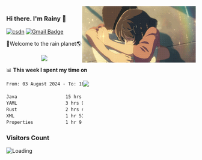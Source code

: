 <img  align='right' height="150" src="https://github.com/LikeRainDay/LikeRainDay/blob/master/pic/img_rain_1.gif?raw=true">



### Hi there. I'm Rainy :lemon:

[![csdn](https://img.shields.io/badge/-csdn-c14438?style=flat-square&logo=c&logoColor=white)](https://blog.csdn.net/qq_15807167)
[![Gmail Badge](https://img.shields.io/badge/-gmail-c14438?style=flat-square&logo=Gmail&logoColor=white&link=mailto:houshuai0816@gmail.com)](mailto:houshuai0816@gmail.com)

🚀Welcome to the rain planet🌎

<center>
<img align='center'  src="https://source.unsplash.com/user/rainyhehe/likes">
</center>

📊 **This week I spent my time on**

<img align='right'   width="300" src="https://github-readme-stats.vercel.app/api?username=LikeRainDay&show_icons=true&title_color=fff&icon_color=79ff97&text_color=9f9f9f&bg_color=151515&count_private=true">

<!--START_SECTION:waka-->

```txt
From: 03 August 2024 - To: 10 August 2024

Java                  15 hrs 42 mins  █████████████░░░░░░░░░░░░   52.63 %
YAML                  3 hrs 9 mins    ██▓░░░░░░░░░░░░░░░░░░░░░░   10.57 %
Rust                  2 hrs 43 mins   ██▒░░░░░░░░░░░░░░░░░░░░░░   09.13 %
XML                   1 hr 51 mins    █▓░░░░░░░░░░░░░░░░░░░░░░░   06.25 %
Properties            1 hr 9 mins     █░░░░░░░░░░░░░░░░░░░░░░░░   03.89 %
```

<!--END_SECTION:waka-->

### Visitors Count
<img align="left" src = "https://profile-counter.glitch.me/LikeRainDay/count.svg" alt ="Loading">
